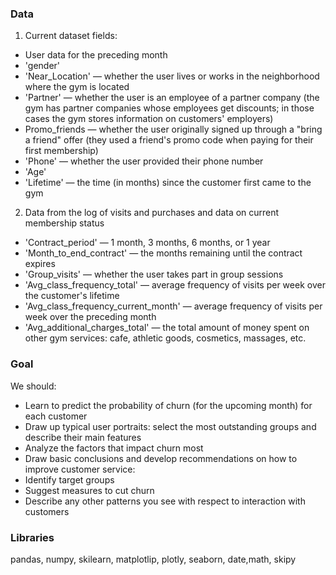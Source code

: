 
### Data
1.  Current dataset fields:
- User data for the preceding month
- 'gender'
- 'Near_Location' — whether the user lives or works in the neighborhood where the gym is located
- 'Partner' — whether the user is an employee of a partner company (the gym has partner companies whose employees get discounts; in those cases the gym stores information on customers' employers)
- Promo_friends — whether the user originally signed up through a "bring a friend" offer (they used a friend's promo code when paying for their first membership)
- 'Phone' — whether the user provided their phone number
- 'Age'
- 'Lifetime' — the time (in months) since the customer first came to the gym

2. Data from the log of visits and purchases and data on current membership status
- 'Contract_period' — 1 month, 3 months, 6 months, or 1 year
- 'Month_to_end_contract' — the months remaining until the contract expires
- 'Group_visits' — whether the user takes part in group sessions
- 'Avg_class_frequency_total' — average frequency of visits per week over the customer's lifetime
- 'Avg_class_frequency_current_month' — average frequency of visits per week over the preceding month
- 'Avg_additional_charges_total' — the total amount of money spent on other gym services: cafe, athletic goods, cosmetics, massages, etc.

### Goal
We should:
- Learn to predict the probability of churn (for the upcoming month) for each customer
- Draw up typical user portraits: select the most outstanding groups and describe their main features
- Analyze the factors that impact churn most
- Draw basic conclusions and develop recommendations on how to improve customer service:
- Identify target groups
- Suggest measures to cut churn
- Describe any other patterns you see with respect to interaction with customers

### Libraries
pandas, numpy, skilearn, matplotlip, plotly, seaborn, date,math, skipy
